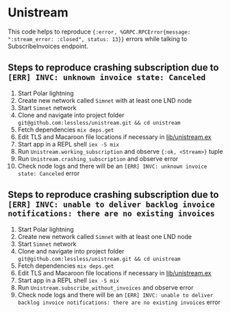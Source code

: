 # Unistream

This code helps to reproduce `{:error, %GRPC.RPCError{message: ":stream_error: :closed", status: 13}}` errors while talking to SubscribeInvoices endpoint.

## Steps to reproduce crashing subscription due to `[ERR] INVC: unknown invoice state: Canceled`

1. Start Polar lightning
2. Create new network called `Simnet` with at least one LND node  
3. Start `Simnet` network 
4. Clone and navigate into project folder  `git@github.com:lessless/unistream.git && cd unistream`
5. Fetch dependencies `mix deps.get`
5. Edit TLS  and Macaroon file locations if necessary in [lib/unistream.ex](https://github.com/lessless/unistream/blob/master/lib/unistream.ex)
6. Start app in a REPL shell `iex -S mix`
7. Run `Unistream.working_subscription` and observe `{:ok, <Stream>}` tuple
8. Run `Unistream.crashing_subscription` and observe error
9. Check node logs and there will be an `[ERR] INVC: unknown invoice state: Canceled` error


## Steps to reproduce crashing subscription due to `[ERR] INVC: unable to deliver backlog invoice notifications: there are no existing invoices`


1. Start Polar lightning
2. Create new network called `Simnet` with at least one LND node  
3. Start `Simnet` network 
4. Clone and navigate into project folder  `git@github.com:lessless/unistream.git && cd unistream`
5. Fetch dependencies `mix deps.get`
5. Edit TLS  and Macaroon file locations if necessary in [lib/unistream.ex](https://github.com/lessless/unistream/blob/master/lib/unistream.ex)
6. Start app in a REPL shell `iex -S mix`
7. Run `Unistream.subscribe_without_invoices` and observe error
9. Check node logs and there will be an `[ERR] INVC: unable to deliver backlog invoice notifications: there are no existing invoices` error
